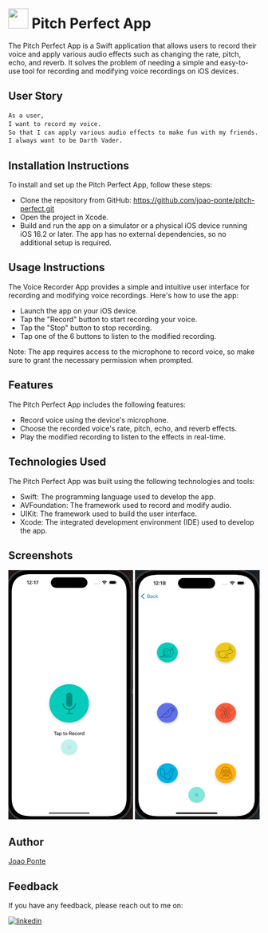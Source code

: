 
# <img src="https://cdn.jsdelivr.net/gh/devicons/devicon/icons/swift/swift-original.svg" height="40" width="40">  Pitch Perfect App 

The Pitch Perfect App is a Swift application that allows users to record their voice and apply various audio effects such as changing the rate, pitch, echo, and reverb. It solves the problem of needing a simple and easy-to-use tool for recording and modifying voice recordings on iOS devices.


## User Story

```bash
As a user, 
I want to record my voice.
So that I can apply various audio effects to make fun with my friends.
I always want to be Darth Vader.
```


## Installation Instructions
To install and set up the Pitch Perfect App, follow these steps:
- Clone the repository from GitHub: https://github.com/joao-ponte/pitch-perfect.git
- Open the project in Xcode.
- Build and run the app on a simulator or a physical iOS device running iOS 16.2 or later.
The app has no external dependencies, so no additional setup is required.



## Usage Instructions
The Voice Recorder App provides a simple and intuitive user interface for recording and modifying voice recordings. Here's how to use the app:
- Launch the app on your iOS device.
- Tap the "Record" button to start recording your voice.
- Tap the "Stop" button to stop recording.
- Tap one of the 6 buttons to listen to the modified recording.

Note: The app requires access to the microphone to record voice, so make sure to grant the necessary permission when prompted.
## Features
The Pitch Perfect App includes the following features:
- Record voice using the device's microphone.
- Choose the recorded voice's rate, pitch, echo, and reverb effects.
- Play the modified recording to listen to the effects in real-time.


## Technologies Used
The Pitch Perfect App was built using the following technologies and tools:
- Swift: The programming language used to develop the app.
- AVFoundation: The framework used to record and modify audio.
- UIKit: The framework used to build the user interface.
- Xcode: The integrated development environment (IDE) used to develop the app.
## Screenshots

<img src="https://github.com/joao-ponte/pitch-perfect/blob/main/Screenshot/pitchPerfectrecordScreen.jpeg?raw=true" height="500" width="250">    <img src="https://github.com/joao-ponte/pitch-perfect/blob/main/Screenshot/PitchPerfectAudioScreen.jpeg?raw=true"  height="500" width="250">

## Author
[Joao Ponte](https://github.com/joao-ponte)


## Feedback

If you have any feedback, please reach out to me on:

[![linkedin](https://img.shields.io/badge/linkedin-0A66C2?style=for-the-badge&logo=linkedin&logoColor=white)](https://www.linkedin.com/in/jponte/)

